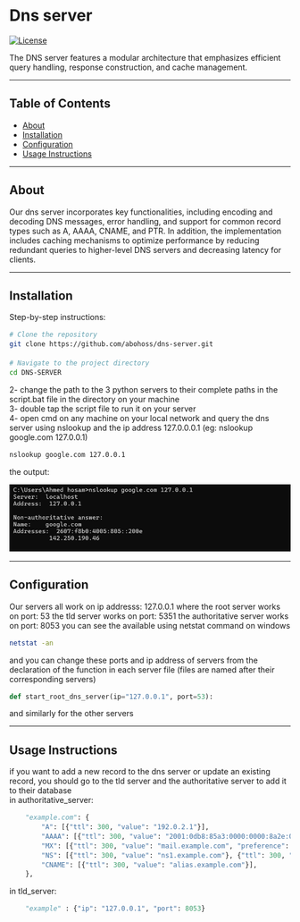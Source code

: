 # Dns server


[![License](https://img.shields.io/badge/license-MIT-blue.svg)](LICENSE)  

The DNS server features a modular architecture that emphasizes efficient query handling, response construction, and cache management. 

---

## Table of Contents

- [About](#about)
- [Installation](#installation)
- [Configuration](#configuration)
- [Usage Instructions](#usage)



---

## About

Our dns server incorporates key functionalities, including encoding and decoding DNS messages, error handling, and support for common record types such as A, AAAA, CNAME, and PTR. In addition, the implementation includes caching mechanisms to optimize performance by reducing redundant queries to higher-level DNS servers and decreasing latency for clients.

---

## Installation

Step-by-step instructions:

```bash 
# Clone the repository
git clone https://github.com/abohoss/dns-server.git

# Navigate to the project directory
cd DNS-SERVER

``` 
2- change the path to the 3 python servers to their complete paths in the script.bat file in the directory on your machine     
3- double tap the script file to run it on your server    
4- open cmd on any machine on your local network and query the dns server using nslookup and the ip address 127.0.0.0.1 (eg: nslookup google.com 127.0.0.1)    
```bash 
nslookup google.com 127.0.0.1

```
the output:

![Screenshot](output.png)

---
## Configuration
Our servers all work on ip addresss: 127.0.0.1 
where the root server works on port: 53
the tld server works on port: 5351
the authoritative server works on port: 8053
you can see the available using netstat command on windows
 ```bash 
netstat -an
 ``` 
and you can change these ports and ip address of servers from the declaration of the function in each server file (files are named after their corresponding servers)
```python
def start_root_dns_server(ip="127.0.0.1", port=53):
```
and similarly for the other servers

---
## Usage Instructions
if you want to add a new record to the dns server or update an existing record, you should go to the tld server and the authoritative server to add it to their database     
in authoritative_server:
```python
    "example.com": {
        "A": [{"ttl": 300, "value": "192.0.2.1"}],
        "AAAA": [{"ttl": 300, "value": "2001:0db8:85a3:0000:0000:8a2e:0370:7334"}],
        "MX": [{"ttl": 300, "value": "mail.example.com", "preference": 10}],
        "NS": [{"ttl": 300, "value": "ns1.example.com"}, {"ttl": 300, "value": "ns2.example.com"}],
        "CNAME": [{"ttl": 300, "value": "alias.example.com"}],
    },
```

in tld_server:
```python
    "example" : {"ip": "127.0.0.1", "port": 8053}
```


